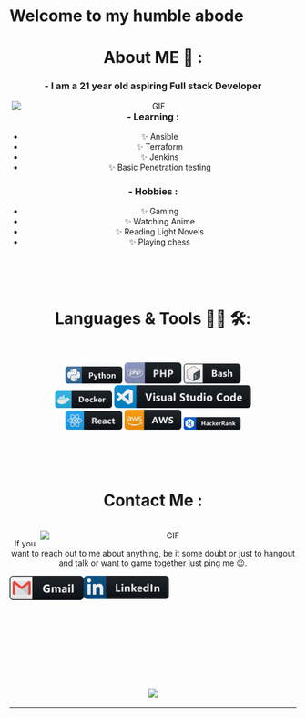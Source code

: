 # Welcome to my humble abode

<div align="center">


# About ME 💬 :

### - I am a 21 year old aspiring Full stack Developer

<img hight="400" width="500" alt="GIF" align="right" src="https://github.com/Xx-Ashutosh-xX/Xx-Ashutosh-xX/blob/master/assets/1936.gif">

### - Learning :
- ✨ Ansible
- ✨ Terraform
- ✨ Jenkins
- ✨ Basic Penetration testing

### - Hobbies : 
- ✨ Gaming
- ✨ Watching Anime
- ✨ Reading Light Novels
- ✨ Playing chess

</br>
</br>
</br>



# Languages & Tools 👨‍💻 🛠:
</br>

<p align="center">

<!-- For more icons please follow  https://github.com/MikeCodesDotNET/ColoredBadges -->
<img src="https://github.com/DamianOdendaal/DamianOdendaal/blob/main/assets/icons/python.png" alt="python" width="100" hight="50">
<img src="https://github.com/DamianOdendaal/DamianOdendaal/blob/main/assets/icons/php.png" alt="php"  width="100" hight="50">

<img src="https://github.com/DamianOdendaal/DamianOdendaal/blob/main/assets/icons/bash.png" alt="bash" width="100" hight="50">

</br>
<img src="https://github.com/DamianOdendaal/DamianOdendaal/blob/main/assets/icons/docker.png" alt="docker" width="100" hight="50">
<img src="https://github.com/DamianOdendaal/DamianOdendaal/blob/main/assets/icons/visualstudio_code.png" alt="visualstudio_code" width="240" hight="50">
</br>
<img src="https://github.com/DamianOdendaal/DamianOdendaal/blob/main/assets/icons/react.png" alt="react" width="100" hight="50">
<img src="https://github.com/DamianOdendaal/DamianOdendaal/blob/main/assets/icons/aws.png" alt="aws" width="100" hight="50">
<img src="https://github.com/DamianOdendaal/DamianOdendaal/blob/main/assets/icons/hackerrank@2x.png" alt="hackerrank" width="100" hight="50">
</p>
</br>
</br>
</br>



# Contact Me :

<p>
 </br>


<img hight="320" width="450" align="right" alt="GIF" src="https://github.com/Xx-Ashutosh-xX/Xx-Ashutosh-xX/blob/master/assets/93195.gif">


If you want to reach out to me about anything, be it some doubt or just to hangout and talk or want to game together just ping me 😉.

<a href="dodendaa@student.wethinkcode.co.za">
 <img align="left" alt="Gmail" width="130" hight="100" src="https://github.com/DamianOdendaal/DamianOdendaal/blob/main/assets/icons/gmail.png" />
</a>
<a href="https://www.linkedin.com/in/damian-odendaal-966017189//">
  <img align="left" alt="Linkedin" width="150" hight="100" src="https://github.com/DamianOdendaal/DamianOdendaal/blob/main/assets/icons/linkedin.png" />
</br>
</br>
</br>
</a>


 </p>
 

</br>
</br>
</br>
</br>
</br>
</br>
</br>



<p align="center" >  
  <a href="https://github.com/damianodendaal"> 
<img  src="https://github-readme-stats.vercel.app/api?username=DamianOdendaal&&show_icons=true&theme=radical"/>
  </a>
  </p>

*************
